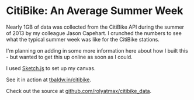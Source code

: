 CitiBike: An Average Summer Week
===========================

Nearly 1GB of data was collected from the CitiBike API during the summer of 2013 by my colleague Jason Capehart. I crunched the numbers to see what the typical summer week was like for the CitiBike stations.

I'm planning on adding in some more information here about how I built this - but wanted to get this up online as soon as I could.

I used [Sketch.js](https://github.com/soulwire/sketch.js) to set up my canvas. 

See it in action at [tbaldw.in/citibike](http://tbaldw.in/citibike).

Check out the source at [github.com/rolyatmax/citibike_data](https://github.com/rolyatmax/citibike_data/).